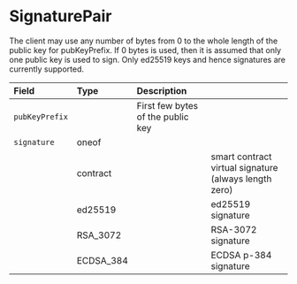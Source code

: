 # SignaturePair

The client may use any number of bytes from 0 to the whole length of the public key for pubKeyPrefix. If 0 bytes is used, then it is assumed that only one public key is used to sign. Only ed25519 keys and hence signatures are currently supported.

| Field | Type | Description | ​ |
| :--- | :--- | :--- | :--- |
| `pubKeyPrefix` | ​ | First few bytes of the public key | ​ |
| `signature` | oneof | ​ | ​ |
| ​ | contract | ​ | smart contract virtual signature \(always length zero\) |
| ​ | ed25519 | ​ | ed25519 signature |
| ​ | RSA\_3072 | ​ | RSA-3072 signature |
| ​ | ECDSA\_384 | ​ | ECDSA p-384 signature |

  
  


